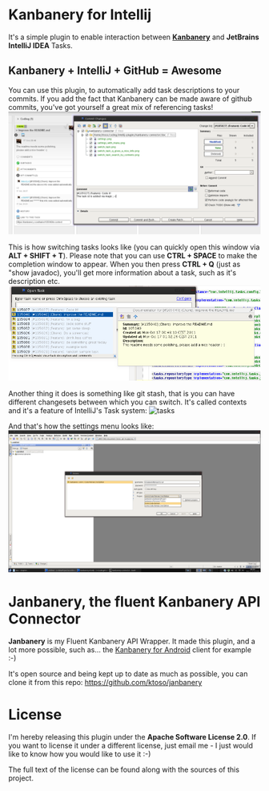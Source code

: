 Kanbanery for Intellij
======================
It's a simple plugin to enable interaction between **<a href="http://www.kanbanery.com">Kanbanery</a>** and **JetBrains IntelliJ IDEA** Tasks.

Kanbanery + IntelliJ + GitHub = Awesome
---------------------------------------
You can use this plugin, to automatically add task descriptions to your commits.
If you add the fact that Kanbanery can be made aware of github commits, you've got yourself a great mix of referencing tasks!
<img src="https://github.com/ktoso/kanbanery-for-intellij/raw/master/doc/commit_github_task_id_kanbanery.png" alt="git kanbanery intellij"/>

This is how switching tasks looks like (you can quickly open this window via **ALT + SHIFT + T**). Please note that you can use **CTRL + SPACE** to make the completion window to appear.
When you then press **CTRL + Q** (just as "show javadoc), you'll get more information about a task, such as it's description etc.
<img src="https://github.com/ktoso/kanbanery-for-intellij/raw/master/doc/switch_task_q_gives_a_nice_info.png"/>

Another thing it does is something like git stash, that is you can have different changesets between which you can switch.
It's called contexts and it's a feature of IntelliJ's Task system:
<img src="https://github.com/ktoso/kanbanery-for-intellij/raw/master/doc/" alt="tasks"/>

And that's how the settings menu looks like:
<img src="https://github.com/ktoso/kanbanery-for-intellij/raw/master/doc/settings_with_menu.png"/>


Janbanery, the fluent Kanbanery API Connector
=============================================
**Janbanery** is my Fluent Kanbanery API Wrapper. It made this plugin, and a lot more possible, such as...
the <a href="https://market.android.com/details?id=pl.project13.kanbanery&feature=search_result">Kanbanery for Android</a> client for example :-)

It's open source and being kept up to date as much as possible, you can clone it from this repo: <a href="https://github.com/ktoso/janbanery">https://github.com/ktoso/janbanery</a>

License
=======
I'm hereby releasing this plugin under the **Apache Software License 2.0**.
If you want to license it under a different license, just email me - I just would like to know how you would like to use it :-)

The full text of the license can be found along with the sources of this project.
